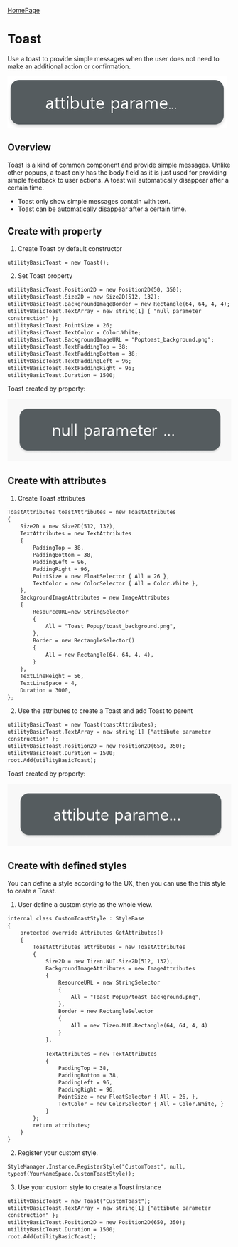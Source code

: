 [HomePage](./Guide.md)<br>

# Toast
Use a toast to provide simple messages when the user does not need to make an additional action or confirmation.

![Toast](../../assets/images/components/toast.png)

## Overview
Toast is a kind of common component and provide simple messages. Unlike other popups, a toast only has the body field as it is just used for providing simple feedback to user actions. A toast will automatically disappear after a certain time.

- Toast only show simple messages contain with text.
- Toast can be automatically disappear after a certain time.

## Create with property
1. Create Toast by default constructor

~~~{.cs}
utilityBasicToast = new Toast();
~~~

2. Set Toast property

~~~{.cs}
utilityBasicToast.Position2D = new Position2D(50, 350);
utilityBasicToast.Size2D = new Size2D(512, 132);
utilityBasicToast.BackgroundImageBorder = new Rectangle(64, 64, 4, 4);
utilityBasicToast.TextArray = new string[1] { "null parameter construction" };
utilityBasicToast.PointSize = 26;
utilityBasicToast.TextColor = Color.White;
utilityBasicToast.BackgroundImageURL = "Poptoast_background.png";
utilityBasicToast.TextPaddingTop = 38;
utilityBasicToast.TextPaddingBottom = 38;
utilityBasicToast.TextPaddingLeft = 96;
utilityBasicToast.TextPaddingRight = 96;
utilityBasicToast.Duration = 1500;
~~~

Toast created by property:

![Toast](../../assets/images/components/toast.gif)

## Create with attributes
1. Create Toast attributes

~~~{.cs}
ToastAttributes toastAttributes = new ToastAttributes
{
    Size2D = new Size2D(512, 132),
    TextAttributes = new TextAttributes
    {
        PaddingTop = 38,
        PaddingBottom = 38,
        PaddingLeft = 96,
        PaddingRight = 96,
        PointSize = new FloatSelector { All = 26 },
        TextColor = new ColorSelector { All = Color.White },
    },
    BackgroundImageAttributes = new ImageAttributes
    {
        ResourceURL=new StringSelector
        {
            All = "Toast Popup/toast_background.png",
        },
        Border = new RectangleSelector()
        {
            All = new Rectangle(64, 64, 4, 4),
        }
    },
    TextLineHeight = 56,
    TextLineSpace = 4,
    Duration = 3000,
};
~~~

2. Use the attributes to create a Toast and add Toast to parent

~~~{.cs}
utilityBasicToast = new Toast(toastAttributes);
utilityBasicToast.TextArray = new string[1] {"attibute parameter construction" };
utilityBasicToast.Position2D = new Position2D(650, 350);
utilityBasicToast.Duration = 1500;
root.Add(utilityBasicToast);
~~~

Toast created by property:

![Toast](../../assets/images/components/toast2.gif)

## Create with defined styles
You can define a style according to the UX, then you can use the this style to ceate a Toast.

1. User define a custom style as the whole view.

~~~{.cs}
internal class CustomToastStyle : StyleBase
{
    protected override Attributes GetAttributes()
    {
        ToastAttributes attributes = new ToastAttributes
        {
            Size2D = new Tizen.NUI.Size2D(512, 132),
            BackgroundImageAttributes = new ImageAttributes
            {
                ResourceURL = new StringSelector
                {
                    All = "Toast Popup/toast_background.png",
                },
                Border = new RectangleSelector
                {
                    All = new Tizen.NUI.Rectangle(64, 64, 4, 4)
                }
            },

            TextAttributes = new TextAttributes
            {
                PaddingTop = 38,
                PaddingBottom = 38,
                PaddingLeft = 96,
                PaddingRight = 96,
                PointSize = new FloatSelector { All = 26, },
                TextColor = new ColorSelector { All = Color.White, }
            }
        };
        return attributes;
    } 
}
~~~

2. Register your custom style.

~~~{.cs}
StyleManager.Instance.RegisterStyle("CustomToast", null, typeof(YourNameSpace.CustomToastStyle));
~~~

3. Use your custom style to create a Toast instance

~~~{.cs}
utilityBasicToast = new Toast("CustomToast");
utilityBasicToast.TextArray = new string[1] {"attibute parameter construction" };
utilityBasicToast.Position2D = new Position2D(650, 350);
utilityBasicToast.Duration = 1500;
root.Add(utilityBasicToast);
~~~
